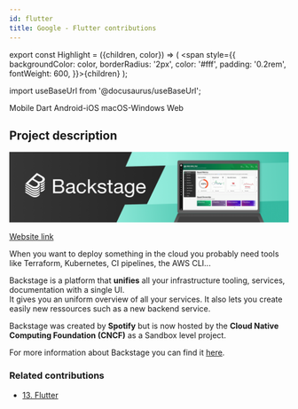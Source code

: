 ```yaml
---
id: flutter
title: Google - Flutter contributions
---
```


export const Highlight = ({children, color}) => ( <span style={{
      backgroundColor: color,
      borderRadius: '2px',
      color: '#fff',
      padding: '0.2rem',
      fontWeight: 600,
    }}>{children}</span> );

import useBaseUrl from '@docusaurus/useBaseUrl';

<div className="marginBottom">
  <span className="badge badge--secondary marginRight">Mobile</span>
  <span className="badge badge--secondary marginRight">Dart</span>
  <span className="badge badge--secondary marginRight">Android-iOS</span>
  <span className="badge badge--secondary marginRight">macOS-Windows</span>
  <span className="badge badge--secondary marginRight">Web</span>
</div>

## Project description

<img
  alt="Backstage presentation"
  src="https://raw.githubusercontent.com/backstage/backstage/master/docs/assets/headline.png"
/>

<a href="https://backstage.io/"><Highlight color="#203666">Website link</Highlight></a>

When you want to deploy something in the cloud you probably need tools like Terraform, Kubernetes, CI pipelines, the AWS CLI...

Backstage is a platform that **unifies** all your infrastructure tooling, services, documentation with a single UI.   
It gives you an uniform overview of all your services. It also lets you create easily new ressources such as a new backend service.

Backstage was created by **Spotify** but is now hosted by the **Cloud Native Computing Foundation (CNCF)** as a Sandbox level project.

For more information about Backstage you can find it <a href="https://backstage.io/docs/overview/what-is-backstage"><Highlight color="#203666">here</Highlight></a>.

### Related contributions

- <a href="/docs/contributions/flutter"><Highlight color="#203666">13. Flutter</Highlight></a>